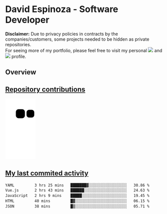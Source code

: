 # David Espinoza - Software Developer
<div id="links">
  <p>
    <strong>Disclaimer:</strong> Due to privacy policies in contracts by the companies/customers, some projects needed to be hidden as private repositories. <br />
For seeing more of my portfolio, please feel free to visit my personal <a href="https://davidespinoza.dev" target="_blank"><img src="https://img.shields.io/badge/website-000000?style=for-the-badge&logo=About.me&logoColor=white" target="_blank"></a> and <a href="https://www.linkedin.com/in/despinozap" target="_blank"><img src="https://img.shields.io/badge/LinkedIn-0077B5?style=for-the-badge&logo=linkedin&logoColor=white" target="_blank"></a> profile.
  </p>
</div>

## Overview

<div id="stats">
  <a href="https://github.com/despinozap">
  <!--
    <img height="180em" style="margin: 0em 10em;" src="https://github-readme-stats.vercel.app/api?username=despinozap&show_icons=true&include_all_commits=true&count_private=true&theme=default"/>
    <img height="180em" style="margin: 0em 10em;" src="https://github-readme-stats.vercel.app/api/top-langs/?username=despinozap&layout=compact&langs_count=7&theme=default"/>
  -->
</div>
 
## Repository contributions
<div id="snake"> 

  ![Snake animation](https://github.com/despinozap/despinozap/blob/output/github-contribution-grid-snake.svg)
</div>

## My last commited activity
<!--START_SECTION:waka-->

```txt
YAML         3 hrs 25 mins   ███████▓░░░░░░░░░░░░░░░░░   30.86 %
Vue.js       2 hrs 43 mins   ██████░░░░░░░░░░░░░░░░░░░   24.63 %
JavaScript   2 hrs 9 mins    █████░░░░░░░░░░░░░░░░░░░░   19.45 %
HTML         40 mins         █▓░░░░░░░░░░░░░░░░░░░░░░░   06.15 %
JSON         38 mins         █▒░░░░░░░░░░░░░░░░░░░░░░░   05.71 %
```

<!--END_SECTION:waka-->

